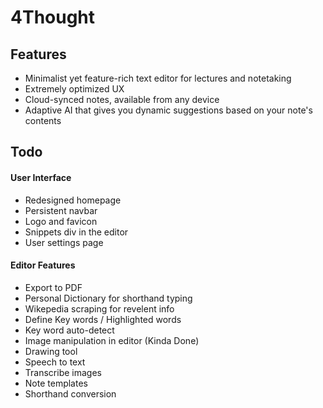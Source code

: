 # 4Thought

## Features

-   Minimalist yet feature-rich text editor for lectures and notetaking
-   Extremely optimized UX
-   Cloud-synced notes, available from any device
-   Adaptive AI that gives you dynamic suggestions based on your note's contents

## Todo

#### User Interface

-   Redesigned homepage
-   Persistent navbar
-   Logo and favicon
-   Snippets div in the editor
-   User settings page

#### Editor Features

-   Export to PDF
-   Personal Dictionary for shorthand typing
-   Wikepedia scraping for revelent info
-   Define Key words / Highlighted words
-   Key word auto-detect
-   Image manipulation in editor (Kinda Done)
-   Drawing tool
-   Speech to text
-   Transcribe images
-   Note templates
-   Shorthand conversion
